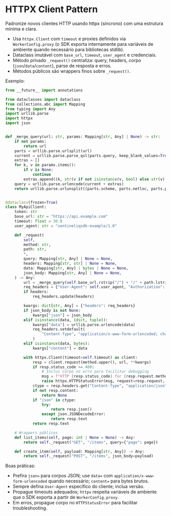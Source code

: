 # HTTPX Client Pattern

Padronize novos clientes HTTP usando httpx (sincrono) com uma estrutura mínima e clara.

- Usa `httpx.Client` com `timeout` e proxies definidos via `WorkerConfig.proxy` (o SDK exporta internamente para variáveis de ambiente quando necessário para bibliotecas stdlib).
- Dataclass imutável com `base_url`, `timeout`, `user_agent` e credenciais.
- Método privado `_request()` centraliza: query, headers, corpo (`json`/`data`/`content`),
  parse de resposta e erros.
- Métodos públicos são wrappers finos sobre `_request()`.

Exemplo:

```python
from __future__ import annotations

from dataclasses import dataclass
from collections.abc import Mapping
from typing import Any
import urllib.parse
import httpx
import json


def _merge_query(url: str, params: Mapping[str, Any] | None) -> str:
    if not params:
        return url
    parts = urllib.parse.urlsplit(url)
    current = urllib.parse.parse_qsl(parts.query, keep_blank_values=True)
    extras = []
    for k, v in params.items():
        if v is None:
            continue
        extras.append((k, str(v if not isinstance(v, bool) else str(v).lower())))
    query = urllib.parse.urlencode(current + extras)
    return urllib.parse.urlunsplit((parts.scheme, parts.netloc, parts.path, query, parts.fragment))


@dataclass(frozen=True)
class MyApiClient:
    token: str
    base_url: str = "https://api.example.com"
    timeout: float = 30.0
    user_agent: str = "sentineliqsdk-example/1.0"

    def _request(
        self,
        method: str,
        path: str,
        *,
        query: Mapping[str, Any] | None = None,
        headers: Mapping[str, str] | None = None,
        data: Mapping[str, Any] | bytes | None = None,
        json_body: Mapping[str, Any] | None = None,
    ) -> Any:
        url = _merge_query(self.base_url.rstrip("/") + "/" + path.lstrip("/"), query)
        req_headers = {"User-Agent": self.user_agent, "Authorization": f"Bearer {self.token}"}
        if headers:
            req_headers.update(headers)

        kwargs: dict[str, Any] = {"headers": req_headers}
        if json_body is not None:
            kwargs["json"] = json_body
        elif isinstance(data, (dict, tuple)):
            kwargs["data"] = urllib.parse.urlencode(data)
            req_headers.setdefault(
                "Content-Type", "application/x-www-form-urlencoded; charset=utf-8"
            )
        elif isinstance(data, bytes):
            kwargs["content"] = data

        with httpx.Client(timeout=self.timeout) as client:
            resp = client.request(method.upper(), url, **kwargs)
            if resp.status_code >= 400:
                # Inclui corpo no erro para facilitar debugging
                msg = f"HTTP {resp.status_code} for {resp.request.method} {resp.request.url}: {resp.text}"
                raise httpx.HTTPStatusError(msg, request=resp.request, response=resp)
            ctype = resp.headers.get("Content-Type", "application/json")
            if not resp.content:
                return None
            if "json" in ctype:
                try:
                    return resp.json()
                except json.JSONDecodeError:
                    return resp.text
            return resp.text

    # Wrappers públicos
    def list_items(self, page: int | None = None) -> Any:
        return self._request("GET", "/items", query={"page": page})

    def create_item(self, payload: Mapping[str, Any]) -> Any:
        return self._request("POST", "/items", json_body=payload)
```

Boas práticas:

- Prefira `json=` para corpos JSON; use `data=` com `application/x-www-form-urlencoded` quando
  necessário; `content=` para bytes brutos.
- Sempre defina `User-Agent` específico do cliente; inclua versão.
- Propague timeouts adequados; `httpx` respeita variáveis de ambiente que o SDK exporta a partir de `WorkerConfig.proxy`.
- Em erros, propague corpo no `HTTPStatusError` para facilitar troubleshooting.

